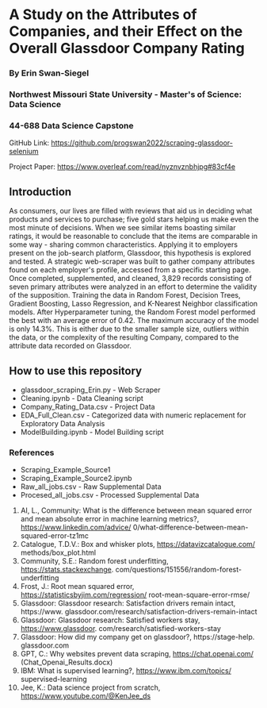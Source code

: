 # A Study on the Attributes of Companies, and their Effect on the Overall Glassdoor Company Rating
### By Erin Swan-Siegel
### Northwest Missouri State University - Master's of Science: Data Science 
### 44-688 Data Science Capstone

GitHub Link: https://github.com/progswan2022/scraping-glassdoor-selenium

Project Paper: https://www.overleaf.com/read/nyznvznbhjpg#83cf4e

## Introduction
As consumers, our lives are filled with reviews that aid us in deciding what products and services to purchase; five gold stars helping us make even the most minute of decisions. When we see similar items boasting similar ratings, it would be reasonable to conclude that the items are comparable in some way - sharing common characteristics. Applying it to employers present on the job-search platform, Glassdoor, this hypothesis is explored and tested. 
A strategic web-scraper was built to gather company attributes found on each employer's profile, accessed from a specific starting page. Once completed, supplemented, and cleaned, 3,829 records consisting of seven primary attributes were analyzed in an effort to determine the validity of the supposition.
Training the data in Random Forest, Decision Trees, Gradient Boosting, Lasso Regression, and K-Nearest Neighbor classification models. After Hyperparameter tuning, the Random Forest model performed the best with an average error of 0.42. The maximum accuracy of the model is only 14.3\%. This is either due to the smaller sample size, outliers within the data, or the complexity of the resulting Company, compared to the attribute data recorded on Glassdoor.

## How to use this repository
* glassdoor_scraping_Erin.py - Web Scraper
* Cleaning.ipynb - Data Cleaning script
* Company_Rating_Data.csv - Project Data
* EDA_Full_Clean.csv - Categorized data with numeric replacement for Exploratory Data Analysis
* ModelBuilding.ipynb - Model Building script

### References
* Scraping_Example_Source1
* Scraping_Example_Source2.ipynb
* Raw_all_jobs.csv - Raw Supplemental Data
* Procesed_all_jobs.csv - Processed Supplemental Data

1. AI, L., Community: What is the difference between mean squared error and mean
absolute error in machine learning metrics?, https://www.linkedin.com/advice/
0/what-difference-between-mean-squared-error-tz1mc
1. Catalogue, T.D.V.: Box and whisker plots, https://datavizcatalogue.com/
methods/box_plot.html
1. Community, S.E.: Random forest underfitting, https://stats.stackexchange.
com/questions/151556/random-forest-underfitting
1. Frost, J.: Root mean squared error, https://statisticsbyjim.com/regression/
root-mean-square-error-rmse/
1. Glassdoor: Glassdoor research: Satisfaction drivers remain intact, https://www.
glassdoor.com/research/satisfaction-drivers-remain-intact
1. Glassdoor: Glassdoor research: Satisfied workers stay, https://www.glassdoor.
com/research/satisfied-workers-stay
1. Glassdoor: How did my company get on glassdoor?, https://stage-help.
glassdoor.com
1. GPT, C.: Why websites prevent data scraping, https://chat.openai.com/ (Chat_Openai_Results.docx)
1. IBM: What is supervised learning?, https://www.ibm.com/topics/
supervised-learning
1. Jee, K.: Data science project from scratch, https://www.youtube.com/@KenJee_ds
